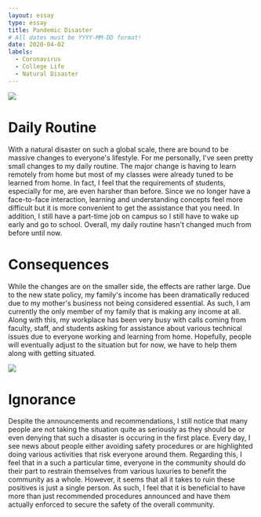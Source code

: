 ```yaml
---
layout: essay
type: essay
title: Pandemic Disaster
# All dates must be YYYY-MM-DD format!
date: 2020-04-02
labels:
  - Coronavirus
  - College Life
  - Natural Disaster
---
```


<img class="ui small left floated rounded image" src="https://external-content.duckduckgo.com/iu/?u=https%3A%2F%2Fwww.statnews.com%2Fwp-content%2Fuploads%2F2020%2F02%2FCoronavirus-CDC-645x645.jpg&f=1&nofb=1">

# Daily Routine
With a natural disaster on such a global scale, there are bound to be massive changes to everyone's lifestyle. For me personally, I've seen
pretty small changes to my daily routine. The major change is having to learn remotely from home but most of my classes were already tuned to
be learned from home. In fact, I feel that the requirements of students, especially for me, are even harsher than before. Since we no
longer have a face-to-face interaction, learning and understanding concepts feel more difficult but it is more convenient to get the
assistance that you need. In addition, I still have a part-time job on campus so I still have to wake up early and go to school. Overall, my
daily routine hasn't changed much from before until now.

# Consequences
While the changes are on the smaller side, the effects are rather large. Due to the new state policy, my family's income has been dramatically
reduced due to my mother's business not being considered essential. As such, I am currently the only member of my family that is making
any income at all. Along with this, my workplace has been very busy with calls coming from faculty, staff, and students asking for assistance
about various technical issues due to everyone working and learning from home. Hopefully, people will eventually adjust to the situation
but for now, we have to help them along with getting situated.

<img class="ui medium right rounded floated image" src="https://external-content.duckduckgo.com/iu/?u=https%3A%2F%2Fst1.latestly.com%2Fwp-content%2Fuploads%2F2020%2F03%2F2020-03-10.jpg&f=1&nofb=1">

# Ignorance
Despite the announcements and recommendations, I still notice that many people are not taking the situation quite as seriously as they should
be or even denying that such a disaster is occuring in the first place. Every day, I see news about people either avoiding safety procedures or are highlighted doing various activities that risk everyone
around them. Regarding this, I feel that in a such a particular time, everyone in the community should do their part to restrain themselves
from various luxuries to benefit the community as a whole. However, it seems that all it takes to ruin these positives is just a single person.
As such, I feel that it is beneficial to have more than just recommended procedures announced and have them actually enforced to secure
the safety of the overall community.

